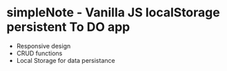 # simpleNote - Vanilla JS localStorage persistent To DO app

 - Responsive design
 - CRUD functions
 - Local Storage for data persistance
